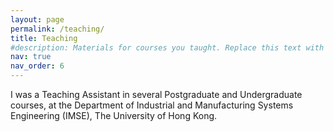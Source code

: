 ```yaml
---
layout: page
permalink: /teaching/
title: Teaching
#description: Materials for courses you taught. Replace this text with your description.
nav: true
nav_order: 6
---
```


I was a Teaching Assistant in several Postgraduate and Undergraduate courses, at the Department of Industrial and Manufacturing Systems Engineering (IMSE), The University of Hong Kong.

